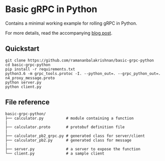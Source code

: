 # Basic gRPC in Python

Contains a minimal working example for rolling gRPC in Python.

For more details, read the accompanying [blog post](https://engineering.semantics3.com/6c4e25f0c506).

## Quickstart

```shell
git clone https://github.com/ramananbalakrishnan/basic-grpc-python
cd basic-grpc-python
pip install -r requirements.txt
python3.6 -m grpc_tools.protoc -I. --python_out=. --grpc_python_out=. n4_proxy_message.proto
python server.py
python client.py
```

## File reference
```
basic-grpc-python/
├── calculator.py          # module containing a function
|
├── calculator.proto       # protobuf definition file
|
├── calculator_pb2_grpc.py # generated class for server/client
├── calculator_pb2.py      # generated class for message
|
├── server.py              # a server to expose the function
└── client.py              # a sample client
```
